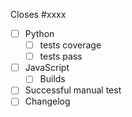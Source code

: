 Closes #xxxx

- [ ] Python
  - [ ] tests coverage
  - [ ] tests pass
- [ ] JavaScript
  - [ ] Builds
- [ ] Successful manual test
- [ ] Changelog
